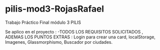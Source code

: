 # pilis-mod3-RojasRafael

Trabajo Práctico Final módulo 3 PILIS

Se aplico en el proyecto : -TODOS LOS REQUISITOS SOLICITADOS , ADEMAS LOS PUNTOS EXTRAS : Login para crear una card, localStorage, Imagenes, Glassmorphismo, Buscador por ciudades.
